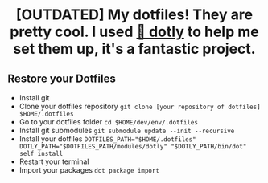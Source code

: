 <h1 align="center">
  [OUTDATED] My dotfiles! They are pretty cool. I used <a href="https://github.com/CodelyTV/dotly">🌚 dotly</a> to help me set them up, it's a fantastic project.
</h1>

## Restore your Dotfiles

- Install git
- Clone your dotfiles repository `git clone [your repository of dotfiles] $HOME/.dotfiles`
- Go to your dotfiles folder `cd $HOME/dev/env/.dotfiles`
- Install git submodules `git submodule update --init --recursive`
- Install your dotfiles `DOTFILES_PATH="$HOME/.dotfiles" DOTLY_PATH="$DOTFILES_PATH/modules/dotly" "$DOTLY_PATH/bin/dot" self install`
- Restart your terminal
- Import your packages `dot package import`
